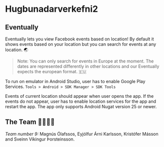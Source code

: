 # Hugbunadarverkefni2

## Eventually
Eventually lets you view Facebook events based on location! By default it shows events based on your location but you can search for events at any location. 🌏
> Note: You can only search for events in Europe at the moment. The dates are represented differently in other locations and our Eventually expects the european format. 🇪🇺

To run on emulator in Android Studio, user has to enable Google Play Services.
`Tools > Android > SDK Manager > SDK Tools`

Events of current location should appear when user opens the app. If the events do not appear, user has to enable location services for the app and restart the app. The app only supports Android Nugat version 25 or newer.

## The Team 👨‍👨‍👦‍👦
*Team number 9:* Magnús Ólafssos, Eyjólfur Árni Karlsson, Kristófer Másson and Sveinn Víkingur Þorsteinsson.
